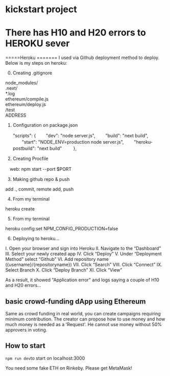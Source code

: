 # kickstart project

# **There has H10 and H20 errors to HEROKU sever**
=====Heroku =======
I used via Github deployment method to deploy. Below is my steps on heroku:

0. Creating .gitignore

node_modules/  
.next/  
*.log  
ethereum/compile.js  
ethereum/deploy.js  
/test  
ADDRESS  


1.  Configuration on package.json

    "scripts": {
    　　"dev": "node server.js",
    　　"build": "next build",
    　　"start": "NODE_ENV=production node server.js",
    　　"heroku-postbuild": "next build"
 　　 },
2. Creating Procfile

　web: npm start --port $PORT



3. Making github repo & push

add ., commit, remote add, push



4. From my terminal

heroku create <my-app-name>



5. From my terminal

heroku config:set NPM_CONFIG_PRODUCTION=false



6. Deploying to heroku...

I. Open your browser and sign into Heroku
II. Navigate to the “Dashboard”
III. Select your newly created app
IV. Click “Deploy”
V. Under “Deployment Method” select “Github”
VI. Add repository name ({username}/{repositoryname})
VII. Click “Search”
VIII. Click “Connect”
IX. Select Branch
X. Click “Deploy Branch”
XI. Click “View” 

As a result, it showed "Application error" and logs saying a couple of H10 and H20 errors...

## basic crowd-funding dApp using Ethereum
Same as crowd funding in real world, you can create campaigns requiring minimum contribution.
The creator can propose how to use money and how much money is needed as a 'Request'. 
He cannot use money without 50% approvers in voting.

## How to start
`npm run dev`to start on localhost:3000
 
 You need some fake ETH on Rinkeby. Please get MetaMask!
 
 
